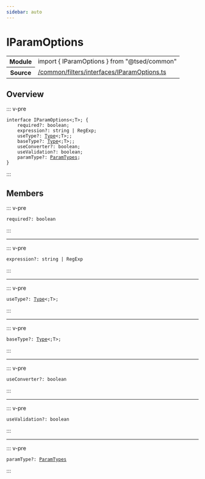 ```yaml
---
sidebar: auto
---
```

# IParamOptions <Badge text="Interface" type="interface"/>
<!-- Summary -->
<section class="symbol-info"><table class="is-full-width"><tbody><tr><th>Module</th><td><div class="lang-typescript"><span class="token keyword">import</span> { IParamOptions }&nbsp;<span class="token keyword">from</span>&nbsp;<span class="token string">"@tsed/common"</span></div></td></tr><tr><th>Source</th><td><a href="https://github.com/Romakita/ts-express-decorators/blob/v4.30.0/src//common/filters/interfaces/IParamOptions.ts#L0-L0">/common/filters/interfaces/IParamOptions.ts</a></td></tr></tbody></table></section>

<!-- Overview -->
## Overview


::: v-pre
<pre><code class="typescript-lang "><span class="token keyword">interface</span> IParamOptions&lt<span class="token punctuation">;</span>T&gt<span class="token punctuation">;</span> <span class="token punctuation">{</span>
    required?<span class="token punctuation">:</span> <span class="token keyword">boolean</span><span class="token punctuation">;</span>
    expression?<span class="token punctuation">:</span> <span class="token keyword">string</span> | RegExp<span class="token punctuation">;</span>
    useType?<span class="token punctuation">:</span> <a href="#api/core/type"><span class="token">Type</span></a>&lt<span class="token punctuation">;</span>T&gt<span class="token punctuation">;</span><span class="token punctuation">;</span>
    baseType?<span class="token punctuation">:</span> <a href="#api/core/type"><span class="token">Type</span></a>&lt<span class="token punctuation">;</span>T&gt<span class="token punctuation">;</span><span class="token punctuation">;</span>
    useConverter?<span class="token punctuation">:</span> <span class="token keyword">boolean</span><span class="token punctuation">;</span>
    useValidation?<span class="token punctuation">:</span> <span class="token keyword">boolean</span><span class="token punctuation">;</span>
    paramType?<span class="token punctuation">:</span> <a href="#api/common/filters/paramtypes"><span class="token">ParamTypes</span></a><span class="token punctuation">;</span>
<span class="token punctuation">}</span></code></pre>
:::


<!-- Members -->




## Members


<div class="method-overview">
::: v-pre
<pre><code class="typescript-lang ">required?<span class="token punctuation">:</span> <span class="token keyword">boolean</span></code></pre>
:::
</div>




***



<div class="method-overview">
::: v-pre
<pre><code class="typescript-lang ">expression?<span class="token punctuation">:</span> <span class="token keyword">string</span> | RegExp</code></pre>
:::
</div>




***



<div class="method-overview">
::: v-pre
<pre><code class="typescript-lang ">useType?<span class="token punctuation">:</span> <a href="#api/core/type"><span class="token">Type</span></a>&lt<span class="token punctuation">;</span>T&gt<span class="token punctuation">;</span></code></pre>
:::
</div>




***



<div class="method-overview">
::: v-pre
<pre><code class="typescript-lang ">baseType?<span class="token punctuation">:</span> <a href="#api/core/type"><span class="token">Type</span></a>&lt<span class="token punctuation">;</span>T&gt<span class="token punctuation">;</span></code></pre>
:::
</div>




***



<div class="method-overview">
::: v-pre
<pre><code class="typescript-lang ">useConverter?<span class="token punctuation">:</span> <span class="token keyword">boolean</span></code></pre>
:::
</div>




***



<div class="method-overview">
::: v-pre
<pre><code class="typescript-lang ">useValidation?<span class="token punctuation">:</span> <span class="token keyword">boolean</span></code></pre>
:::
</div>




***



<div class="method-overview">
::: v-pre
<pre><code class="typescript-lang ">paramType?<span class="token punctuation">:</span> <a href="#api/common/filters/paramtypes"><span class="token">ParamTypes</span></a></code></pre>
:::
</div>